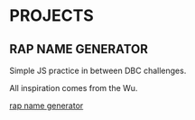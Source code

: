PROJECTS
===


RAP NAME GENERATOR
---
Simple JS practice in between DBC challenges.

All inspiration comes from the Wu.


[rap name generator](http://jaybobo.github.io/projects/rap-name-gen/)
